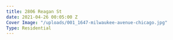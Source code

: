 ```yaml
---
title: 2806 Reagan St
date: 2021-04-26 00:05:00 Z
Cover Image: "/uploads/001_1647-milwaukee-avenue-chicago.jpg"
Type: Residential
---
```


